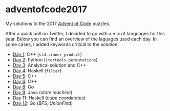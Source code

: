 # adventofcode2017
My solutions to the 2017 [Advent of Code](http://adventofcode.com/2017) puzzles.

After a quick poll on Twitter, I decided to go with a mix of languages for this year. Below you can find an overview of the laguages used each day. In some cases, I added keywords critical to the solution.

 * [Day 1](01/): C++ (`std::inner_product`)
 * [Day 2](02/): Python (`itertools.permutations`)
 * [Day 3](03/): Analytical solution and C++
 * [Day 4](04/): Haskell (`filter`)
 * [Day 5](05/): C++
 * [Day 6](06/): C++
 * [Day 8](08/): Go
 * [Day 9](09/): Java (_state machine_)
 * [Day 11](11/): Haskell (_cube coordinates_)
 * [Day 12](12/): Go (_BFS, UnionFind_)
